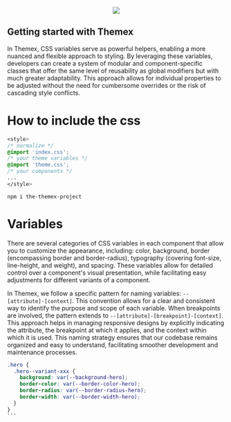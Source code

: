 <p align="center"><a href="https://themexproject.com/"><img src="https://github.com/karstenbiedermann/themex-project/assets/114942316/6a8d88cf-3a55-4c67-9b14-ee6f4d7dcd27">
 </a></p>



## Getting started with Themex

In Themex, CSS variables serve as powerful helpers, enabling a more nuanced and flexible approach to styling. By leveraging these variables, developers can create a system of modular and component-specific classes that offer the same level of reusability as global modifiers but with much greater adaptability. This approach allows for individual properties to be adjusted without the need for cumbersome overrides or the risk of cascading style conflicts.

# How to include the css

```css
<style>
/* normalize */
@import 'index.css';
/* your theme variables */
@import 'theme.css';
/* your components */
...
</style>
```

```shell
npm i the-themex-project
```

# Variables

There are several categories of CSS variables in each component that allow you to customize the appearance, including: color, background, border (encompassing border and border-radius), typography (covering font-size, line-height, and weight), and spacing. These variables allow for detailed control over a component's visual presentation, while facilitating easy adjustments for different variants of a component.

In Themex, we follow a specific pattern for naming variables: `--[attribute]-[context]`. This convention allows for a clear and consistent way to identify the purpose and scope of each variable. When breakpoints are involved, the pattern extends to `--[attribute]-[breakpoint]-[context]`. This approach helps in managing responsive designs by explicitly indicating the attribute, the breakpoint at which it applies, and the context within which it is used. This naming strategy ensures that our codebase remains organized and easy to understand, facilitating smoother development and maintenance processes.

````css
.hero {
  .hero--variant-xxx {
    background: var(--background-hero);
    border-color: var(--border-color-hero);
    border-radius: var(--border-radius-hero);
    border-width: var(--border-width-hero);
  }
}
```
````
